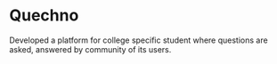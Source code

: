 # Quechno
Developed a platform for college specific student where questions are asked, answered by community of its users.
